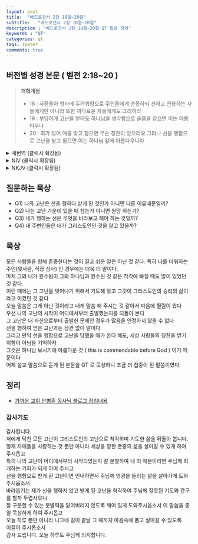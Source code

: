 ```yaml
---
layout: post
title:  "베드로전서 2장 18절~20절"
subtitle:   "베드로전서 2장 18절~20절"
description : "베드로전서 2장 18절~20절 QT 말씀 정리"
keywords : "QT"
categories: qt
tags: 1peter
comments: true
---
```


## 버전별 성경 본문 ( 벧전 2:18~20 )

> **개혁개정**
>* 18 : 사환들아 범사에 두려워함으로 주인들에게 순종하되 선하고 관용하는 자들에게만 아니라 또한 까다로운 자들에게도 그리하라 
>* 19 : 부당하게 고난을 받아도 하나님을 생각함으로 슬픔을 참으면 이는 아름다우나 
>* 20 : 죄가 있어 매를 맞고 참으면 무슨 칭찬이 있으리요 그러나 선을 행함으로 고난을 받고 참으면 이는 하나님 앞에 아름다우니라 
<details>

<summary> 새번역 (클릭시 확장됨)</summary>
<div markdown="1">

>* 18 : 하인으로 있는 여러분, 극히 두려운 마음으로 주인에게 복종하십시오. 선량하고 너그러운 주인에게만 아니라, 까다로운 주인에게도 그리하십시오. 
>* 19 : 억울하게 고난을 당하더라도 하나님을 생각하면서 괴로움을 참으면, 그것은 아름다운 일입니다. 
>* 20 : 죄를 짓고 매를 맞으면서 참으면, 그것이 무슨 자랑이 되겠습니까? 그러나 선을 행하다가 고난을 당하면서 참으면, 그것은 하나님께서 보시기에 아름다운 일입니다.
</div>
</details>

<details>
<summary> NIV (클릭시 확장됨)</summary>
<div markdown="1">

>* 18 : Slaves, in reverent fear of God submit yourselves to your masters, not only to those who are good and considerate, but also to those who are harsh. 
>* 19 : For it is commendable if someone bears up under the pain of unjust suffering because they are conscious of God. 
>* 20 : But how is it to your credit if you receive a beating for doing wrong and endure it? But if you suffer for doing good and you endure it, this is commendable before God. 
</div>
</details>

<details>
<summary> NKJV (클릭시 확장됨)</summary>
<div markdown="1">

>* 18 : Servants, be submissive to your masters with all fear, not only to the good and gentle, but also to the harsh. 
>* 19 : For this is commendable, if because of conscience toward God one endures grief, suffering wrongfully. 
>* 20 : For what credit is it if, when you are beaten for your faults, you take it patiently? But when you do good and suffer, if you take it patiently, this is commendable before God. 
</div>
</details>

## 질문하는 묵상

* Q1) 나의 고난은 선을 행하다 받게 된 것인가 아니면 다른 이유때문일까?
* Q2) 나는 고난 가운데 있을 때 참는가 아니면 원망 하는가?
* Q3) 내가 행하는 선은 무엇을 바라보고 해야 하는 것일까?
* Q4) 내 주변인들은 내가 그리스도인인 것을 알고 있을까?

## 묵상

모든 사람들을 향해 존중한다는 것이 결코 쉬운 일은 아닌 것 같다. 특히 나를 미워하는 주인(윗사람, 직장 상사) 인 경우에는 더욱 더 말이다.  
마치 그와 내가 원수됨이 그와 하나님과 원수된 것 같은 착각에 빠질 때도 많이 있었던 것 같다.  
이런 때에는 그 고난을 벗어나기 위해서 기도해 왔고 그것이 그리스도인의 승리의 삶이라고 여겼던 것 같다  
오늘 말씀은 그게 아닌 것이라고 내게 말씀 해 주시는 것 같아서 마음에 찔림이 왔다  
우선 나의 고난의 시작이 어디에서부터 출발했는지를 되돌아 본다  
그 고난은 내 자신으로부터 출발한 문제인 경우가 많음을 인정하지 않을 수 없다  
선을 행하여 얻은 고난과는 상관 없이 말이다  
그리고 만약 선을 행함으로 고난을 당했을 때가 온다 해도, 세상 사람들의 칭찬을 받기 위함이 아님을 기억하자  
그것은 하나님 보시기에 아름다운 것 ( this is commendable before God ) 이기 때문이다  
어제 설교 말씀으로 듣게 된 본문을 QT 로 묵상하니 조금 더 집중이 된 말씀이였다.  

## 정리
* [가까운 교회 안병훈 목사님 블로그 정리내용](https://blog.naver.com/tolerance2018/221436226037)

### 감사기도

감사합니다.  
저에게 닥친 모든 고난이 그리스도인의 고난으로 착각하며 기도한 삶을 뒤돌아 봅니다.  
형제 자매들을 사랑하는 것 뿐만 아니라 세상을 향한 존중의 삶을 살아갈 수 있게 하여 주시옵고  
특히 나의 고난이 어디에서부터 시작되었는지 잘 분별하여 내 죄 때문이라면 주님께 회개하는 기회가 되게 하여 주시고   
선을 행함으로 받게 된 고난이면 인내하면서 주님께 영광을 돌리는 삶을 살아가게 도와주시옵소서  
바라옵기는 제가 선을 행하지 않고 받게 된 고난을 착각하여 주님께 잘못된 기도와 간구를 할까 두렵사오니  
잘 구분할 수 있는 분별력을 잃어버리지 않도록 깨어 있게 도와주시옵소서
이 말씀을 종일 묵상하게 하여 주시옵고  
오늘 하루 뿐만 아니라 나그네 길이 끝날 그 때까지 마음속에 품고 살아갈 수 있도록  
이끌어 주시옵소서  
감사 드립니다. 오늘 하루도 주님께 의지합니다.